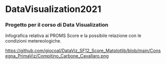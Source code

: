 # DataVisualization2021
### Progetto per il corso di Data Visualization

Infografica relativa ai PROMS Score e la possibile relazione con le condizioni metereologiche.

https://github.com/giocoal/DataViz_SF12_Score_Matplotlib/blob/main/Consegna_PrimaViz/Compitino_Carbone_Cavallaro.png
